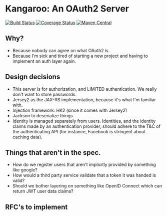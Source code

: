 # Kangaroo: An OAuth2 Server
[![Build Status](https://travis-ci.org/kangaroo-server/kangaroo.svg)](https://travis-ci.org/kangaroo-server/kangaroo)
[![Coverage Status](https://coveralls.io/repos/kangaroo-server/kangaroo/badge.svg)](https://coveralls.io/r/kangaroo-server/kangaroo)
[![Maven Central](https://maven-badges.herokuapp.com/maven-central/net.krotscheck/kangaroo/badge.svg)](https://maven-badges.herokuapp.com/maven-central/net.krotscheck/kangaroo)

## Why?
* Because nobody can agree on what OAuth2 is.
* Because I'm sick and tired of starting a new project and having to implement an auth layer again.

## Design decisions
* This server is for authorization, and LIMITED authentication.
  We really don't want to store passwords.
* Jersey2 as the JAX-RS implementation, because it's what I'm familiar with.
* Injection framework: HK2 (since it comes with Jersey2)
* Jackson to deserialize things.
* Identity is managed separately from users. Identities, and the identity 
  claims made by an authentication provider, should adhere to the T&C of the 
  authenticating API (for instance, Facebook is stringent about caching data).

## Things that aren't in the spec.
* How do we register users that aren't implicitly provided by something like google?
* How would a third party service validate that a token it was handed is valid?
* Should we bother layering on something like OpenID Connect which can return JWT user data claims?

## RFC's to implement